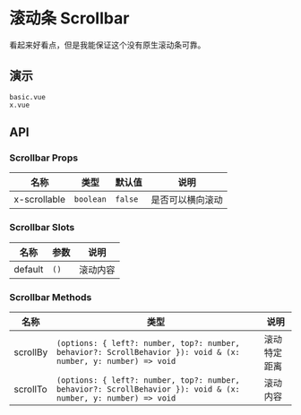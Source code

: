 # 滚动条 Scrollbar

看起来好看点，但是我能保证这个没有原生滚动条可靠。

## 演示

```demo
basic.vue
x.vue
```

## API

### Scrollbar Props

| 名称         | 类型      | 默认值  | 说明             |
| ------------ | --------- | ------- | ---------------- |
| x-scrollable | `boolean` | `false` | 是否可以横向滚动 |

### Scrollbar Slots

| 名称    | 参数 | 说明     |
| ------- | ---- | -------- |
| default | `()` | 滚动内容 |

### Scrollbar Methods

| 名称 | 类型 | 说明 |
| --- | --- | --- |
| scrollBy | `(options: { left?: number, top?: number, behavior?: ScrollBehavior }): void & (x: number, y: number) => void` | 滚动特定距离 |
| scrollTo | `(options: { left?: number, top?: number, behavior?: ScrollBehavior }): void & (x: number, y: number) => void` | 滚动内容 |
